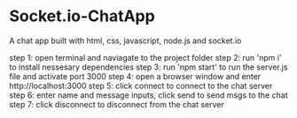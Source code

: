 # Socket.io-ChatApp
A chat app built with html, css, javascript, node.js and socket.io

step 1: open terminal and naviagate to the project folder
step 2: run 'npm i' to install nessesary dependencies
step 3: run 'npm start' to run the server.js file and activate port 3000
step 4: open a browser window and enter http://localhost:3000
step 5: click connect to connect to the chat server
step 6: enter name and message inputs, click send to send msgs to the chat 
step 7: click disconnect to disconnect from the chat server 


